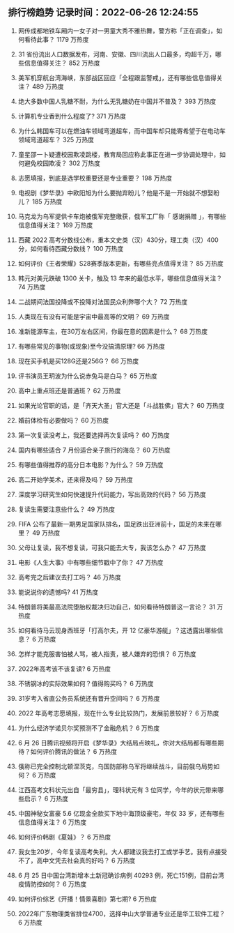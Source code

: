 
## 排行榜趋势 记录时间：2022-06-26 12:24:55
  
  1. 网传成都地铁车厢内一女子对一男童大秀不雅热舞，警方称「正在调查」，如何看待此事？ 1179 万热度
    
  2. 31 省份流出人口数据发布，河南、安徽、四川流出人口最多，均超千万，哪些信息值得关注？ 852 万热度
    
  3. 美军机穿航台湾海峡，东部战区回应「全程跟监警戒」，还有哪些信息值得关注？ 489 万热度
    
  4. 绝大多数中国人乳糖不耐，为什么无乳糖奶在中国并不普及？ 393 万热度
    
  5. 计算机专业香到什么程度了? 371 万热度
    
  6. 为什么韩国车可以在燃油车领域弯道超车，而中国车却只能寄希望于在电动车领域弯道超车？ 325 万热度
    
  7. 童星邵一卜疑遭校园欺凌跳楼，教育局回应称此事正在进一步协调处理中，如何避免校园欺凌？ 302 万热度
    
  8. 志愿填报，到底是选学校重要还是专业重要？ 198 万热度
    
  9. 电视剧《梦华录》中欧阳旭为什么要抛弃盼儿？他是不是一开始就不想娶盼儿？ 185 万热度
    
  10. 马克龙为乌军提供卡车炮被俄军完整缴获，俄军工厂称「 感谢捐赠 」，有哪些信息值得关注？ 169 万热度
    
  11. 西藏 2022 高考分数线公布，重本文史类（汉）430分，理工类（汉）400分，如何看待西藏分数线？ 100 万热度
    
  12. 如何评价《王者荣耀》S28赛季版本更新，有哪些亮点值得关注？ 85 万热度
    
  13. 韩元对美元跌破 1300 关卡，触及 13 年来的最低水平，哪些信息值得关注？ 74 万热度
    
  14. 二战期间法国投降或不投降对法国民众利弊哪个大？ 72 万热度
    
  15. 人类现在有没有可能是宇宙中最高等的文明？ 69 万热度
    
  16. 准新能源车主，在30万左右区间，你最在意的因素是什么？ 68 万热度
    
  17. 有哪些常见的事物(或现象)至今没搞清原理? 66 万热度
    
  18. 现在买手机是买128G还是256G？ 66 万热度
    
  19. 评书演员王玥波为什么说赤兔马是白马？ 65 万热度
    
  20. 高中上重点班还是普通班？ 62 万热度
    
  21. 如果光论官职的话，是「齐天大圣」官大还是「斗战胜佛」官大？ 60 万热度
    
  22. 婚前体检有必要做吗？ 60 万热度
    
  23. 第一次复读没考上，我还要选择再次复读吗？ 60 万热度
    
  24. 国内有哪些适合 7 月份适合亲子旅行的海岛？ 60 万热度
    
  25. 有哪些值得推荐的高分日本电影？为什么？ 59 万热度
    
  26. 高二开始学美术，还来得及吗？ 59 万热度
    
  27. 深度学习研究生如何快速提升代码能力，写出高效的代码？ 56 万热度
    
  28. 复读生需要注意些什么？ 49 万热度
    
  29. FIFA 公布了最新一期男足国家队排名，国足跌出亚洲前十，国足的未来在哪里？ 49 万热度
    
  30. 父母让复读，我不想复读，可我只能去大专，我该怎么办？ 47 万热度
    
  31. 电影《人生大事》中有哪些细节戳中了你？ 47 万热度
    
  32. 高考完之后建议去打工吗？ 46 万热度
    
  33. 能说说你的遗憾吗? 41 万热度
    
  34. 特朗普将美最高法院堕胎权裁决归功自己，如何看待特朗普这一言论？ 31 万热度
    
  35. 如何看待马云现身西班牙「打高尔夫，开 12 亿豪华游艇」？这透露出哪些信息？ 6 万热度
    
  36. 怎样才能克服害怕被人骂，被人指责，被人嫌弃的恐惧？ 6 万热度
    
  37. 2022年高考该不该复读? 6 万热度
    
  38. 不锈钢冰的实际效果如何？值得购买吗？ 6 万热度
    
  39. 31岁考入省直公务员系统还有晋升空间吗？ 6 万热度
    
  40. 2022 年高考志愿填报，现在什么专业比较热门，发展前景较好？ 6 万热度
    
  41. 为什么经济学诺贝尔奖预测不了金融危机？ 6 万热度
    
  42. 6 月 26 日腾讯视频将开启《梦华录》大结局点映礼，你对大结局都有哪些期待？如何评价腾讯的做法？ 6 万热度
    
  43. 俄称已完全控制北顿涅茨克，乌国防部称乌军将继续战斗，目前俄乌局势如何？ 6 万热度
    
  44. 江西高考文科状元出自「最穷县」，理科状元有 3 位同学，今年的状元带来哪些启示？ 6 万热度
    
  45. 中国神秘女富豪 5.6 亿现金全款买下地中海顶级豪宅，年仅 33 岁，还有哪些信息值得关注？ 6 万热度
    
  46. 如何评价韩剧《夏娃》？ 6 万热度
    
  47. 我女生20岁，今年复读高考失利。大人都建议我去打工或学手艺。我有点接受不了，高中文凭去社会真的好吗？ 6 万热度
    
  48. 6 月 25 日中国台湾新增本土新冠确诊病例 40293 例，死亡151例，目前台湾疫情防控如何？ 6 万热度
    
  49. 如何评价综艺《开播！情景喜剧》第七期? 6 万热度
    
  50. 2022年广东物理类省排位4700，选择中山大学普通专业还是华工软件工程？ 6 万热度
    